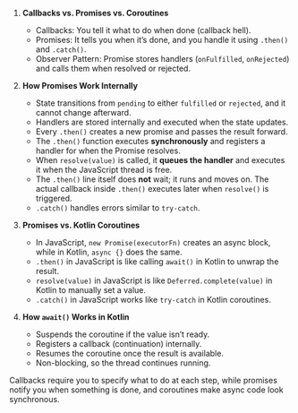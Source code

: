 1. **Callbacks vs. Promises vs. Coroutines**  
   - Callbacks: You tell it what to do when done (callback hell).  
   - Promises: It tells you when it’s done, and you handle it using `.then()` and `.catch()`.  
   - Observer Pattern: Promise stores handlers (`onFulfilled`, `onRejected`) and calls them when resolved or rejected.  

2. **How Promises Work Internally**  
   - State transitions from `pending` to either `fulfilled` or `rejected`, and it cannot change afterward.  
   - Handlers are stored internally and executed when the state updates.  
   - Every `.then()` creates a new promise and passes the result forward. 
   - The `.then()` function executes **synchronously** and registers a handler for when the Promise resolves.  
   - When `resolve(value)` is called, it **queues the handler** and executes it when the JavaScript thread is free.  
   - The `.then()` line itself does **not** wait; it runs and moves on. The actual callback inside `.then()` executes later when `resolve()` is triggered. 
   - `.catch()` handles errors similar to `try-catch`.  

3. **Promises vs. Kotlin Coroutines**  
   - In JavaScript, `new Promise(executorFn)` creates an async block, while in Kotlin, `async {}` does the same.  
   - `.then()` in JavaScript is like calling `await()` in Kotlin to unwrap the result.  
   - `resolve(value)` in JavaScript is like `Deferred.complete(value)` in Kotlin to manually set a value.  
   - `.catch()` in JavaScript works like `try-catch` in Kotlin coroutines.  

4. **How `await()` Works in Kotlin**  
   - Suspends the coroutine if the value isn’t ready.  
   - Registers a callback (continuation) internally.  
   - Resumes the coroutine once the result is available.  
   - Non-blocking, so the thread continues running.  

Callbacks require you to specify what to do at each step, while promises notify you when something is done, and coroutines make async code look synchronous.